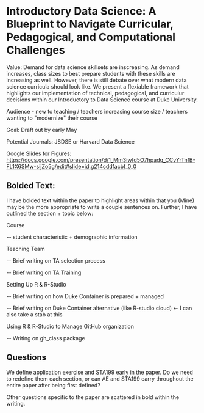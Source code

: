 # Introductory Data Science: A Blueprint to Navigate Curricular, Pedagogical, and Computational Challenges

Value: Demand for data science skillsets are inscreasing. As demand increases, class sizes to best prepare students with these skills are increasing as well. However, there is still debate over what modern data science curricula should look like. We present a flexiable framework that highlights our implementation of technical, pedagogical, and curriculur decisions within our Introductory to Data Science course at Duke University. 

Audience - new to teaching / teachers increasing course size / teachers wanting to "modernize" their course 

Goal: Draft out by early May 

Potential Journals: JSDSE or Harvard Data Science


Google Slides for Figures: https://docs.google.com/presentation/d/1_Mm3iwfd5O7hpadq_CCvYrTnfB-FL1X6SMw-sijZo5g/edit#slide=id.g214cddfacbf_0_0

## Bolded Text:

I have bolded text within the paper to highlight areas within that you (Mine) may be the more appropriate to write a couple sentences on. Further, I have outlined the section + topic below: 

Course 

-- student characteristic + demographic information 

Teaching Team 

-- Brief writing on TA selection process 

-- Brief writing on TA Training 

Setting Up R & R-Studio 

-- Brief writing on how Duke Container is prepared + managed 

-- Brief writing on Duke Container alternative (like R-studio cloud) <- I can also take a stab at this

Using R & R-Studio to Manage GitHub organization

-- Writing on gh_class package 

## Questions 

We define application exercise and STA199 early in the paper. Do we need to redefine them each section, or can AE and STA199 carry throughout the entire paper after being first defined?

Other questions specific to the paper are scattered in bold within the writing.


